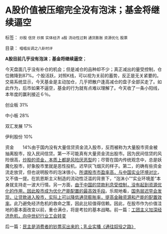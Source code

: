 # A股价值被压缩完全没有泡沫；基金将继续逼空

标签： `炒股` `信贷` `炒房` `实体经济` `a股` `流动性过剩` `通货膨胀` `资源优化` `股票` 

目录： `唱唱反调之八卦时评`

**A股目前几乎没有泡沫**；**基金将继续逼空**；

今天盘面几乎没有补仓的机会；但是减仓的品种却不少；真正减出的量受控制，仓位微降到87%。个股活跃，对照K线，可以视为关前的蓄势，反正是无关紧要的。交易系统显示，今天基金是主动加仓，几乎把散户逢高减仓的盘子全部买走了。如此作为，后市如果不逼空，基金的行为就有点难以理解了。今天收了一条小阳线，本年度的赢利接近６％。

创业板 31%

中小板 28%

双汇发展 17%

伊利股份 10%

资金　　14%由于国内没有大量信贷资金流入股市，反而被称为大量股市资金被抽离股市，投入民间信贷。第一不可能真有大量资金流出股市。因为民间信贷的风险很高，[炒股的资金，本质上都是风险厌恶型](../../../2009/11/6/炒股维持着中国社会的稳定.md)的；尽管在国内传统观念中，总是妖魔化股市，好象股市里就是恶性投机，迟早灰飞烟灭的样子。第二，的确有些资金流走放贷，但也说明股市的泡沫很小。[所谓股市市盈率高，与中国实业环境对比](../../../2011/7/1/A股合理的市盈率应是无限高.md)，又不值一提。在凯恩斯主义制造的流动性泛滥的背景下，“泡沫小”“实业环境差”本身就支持走一波大行情。另一方面，[由于中国的贷款利息受控制，没有起到资源优化的作用，因此股市成为优化产能配置的最高效手段](../../../2011/6/22/市场经济没有通货膨胀和经济危机.md)。乐观地看，[国务层迟早会发现，让贷款进入股市，实际上可以降低通货膨胀率，提高金融资源和产能的配置效率](../../../2011/6/19/炒股抑制通胀，圈钱导致滞胀.md)。此乃避免经济危机的救命之策，因此比较值得信赖。因此，在股市作为价值洼地的基本面改变以前，重仓满仓，将是考拉的基本战略。前一篇：[工团主义加深经济危机，向中世纪行业工会转变](../../../2011/7/4/工团主义加深经济危机，向中世纪行业工会转变.md)

后一篇：[民主是消费者的钞票买出来的；乳业实播《通往奴役之路》](../../../2011/7/5/民主是消费者的钞票买出来的；乳业实播《通往奴役之路》.md)
